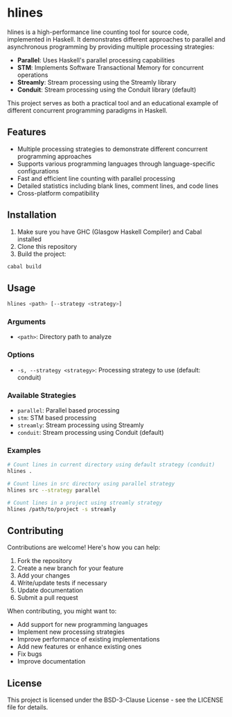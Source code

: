 # hlines

hlines is a high-performance line counting tool for source code, implemented in Haskell. It demonstrates different approaches to parallel and asynchronous programming by providing multiple processing strategies:

- **Parallel**: Uses Haskell's parallel processing capabilities
- **STM**: Implements Software Transactional Memory for concurrent operations
- **Streamly**: Stream processing using the Streamly library
- **Conduit**: Stream processing using the Conduit library (default)

This project serves as both a practical tool and an educational example of different concurrent programming paradigms in Haskell.

## Features

- Multiple processing strategies to demonstrate different concurrent programming approaches
- Supports various programming languages through language-specific configurations
- Fast and efficient line counting with parallel processing
- Detailed statistics including blank lines, comment lines, and code lines
- Cross-platform compatibility

## Installation

1. Make sure you have GHC (Glasgow Haskell Compiler) and Cabal installed
2. Clone this repository
3. Build the project:
```bash
cabal build
```

## Usage

```bash
hlines <path> [--strategy <strategy>]
```

### Arguments
- `<path>`: Directory path to analyze

### Options
- `-s, --strategy <strategy>`: Processing strategy to use (default: conduit)

### Available Strategies
- `parallel`: Parallel based processing
- `stm`: STM based processing
- `streamly`: Stream processing using Streamly
- `conduit`: Stream processing using Conduit (default)

### Examples
```bash
# Count lines in current directory using default strategy (conduit)
hlines .

# Count lines in src directory using parallel strategy
hlines src --strategy parallel

# Count lines in a project using streamly strategy
hlines /path/to/project -s streamly
```

## Contributing

Contributions are welcome! Here's how you can help:

1. Fork the repository
2. Create a new branch for your feature
3. Add your changes
4. Write/update tests if necessary
5. Update documentation
6. Submit a pull request

When contributing, you might want to:
- Add support for new programming languages
- Implement new processing strategies
- Improve performance of existing implementations
- Add new features or enhance existing ones
- Fix bugs
- Improve documentation

## License

This project is licensed under the BSD-3-Clause License - see the LICENSE file for details.

